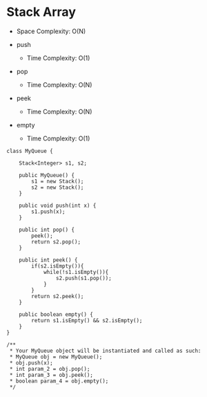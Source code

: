 # Stack Array
* Space Complexity: O(N)

* push
	* Time Complexity: O(1)
* pop
	* Time Complexity: O(N)
* peek
	* Time Complexity: O(N)
* empty
	* Time Complexity: O(1)
```
class MyQueue {

    Stack<Integer> s1, s2;
    
    public MyQueue() {
        s1 = new Stack();
        s2 = new Stack();
    }
    
    public void push(int x) {
        s1.push(x);
    }
    
    public int pop() {
        peek();
        return s2.pop();
    }
    
    public int peek() {
        if(s2.isEmpty()){
            while(!s1.isEmpty()){
                s2.push(s1.pop());
            }
        }
        return s2.peek();
    }
    
    public boolean empty() {
        return s1.isEmpty() && s2.isEmpty();
    }
}
```

```
/**
 * Your MyQueue object will be instantiated and called as such:
 * MyQueue obj = new MyQueue();
 * obj.push(x);
 * int param_2 = obj.pop();
 * int param_3 = obj.peek();
 * boolean param_4 = obj.empty();
 */
```
